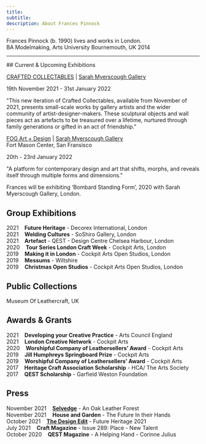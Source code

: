 ```yaml
---
title: 
subtitle: 
description: About Frances Pinnock
---
```

Frances Pinnock (b. 1990) lives and works in London.  
BA Modelmaking, Arts University Bournemouth, UK 2014


<hr />
## Current & Upcoming Exhibitions  


[CRAFTED COLLECTABLES](https://www.sarahmyerscough.com/exhibitions/37-crafted-collectables/) | [Sarah Myerscough Gallery](https://www.sarahmyerscough.com/)  

19th November 2021 - 31st January 2022

"This new iteration of Crafted Collectables, available from November of 2021, presents small-scale works by gallery artists and the wider community of artist-designer-makers. These sculptural objects and wall pieces act as artefacts to be treasured over a lifetime, nurtured through family generations or gifted in an act of friendship."




[FOG Art + Design](https://www.fogfair.com/) | [Sarah Myerscough Gallery](https://www.sarahmyerscough.com/)  
Fort Mason Center, San Fransisco  

20th - 23rd January 2022

"A platform for contemporary design and art that shifts, morphs, and reveals itself through multiple forms and dimensions."

Frances will be exhibiting ‘Bombard Standing Form’, 2020 with Sarah Myerscough Gallery, London.







## Group Exhibitions

2021&nbsp;&nbsp;&nbsp; **Future Heritage** - Decorex International, London  
2021&nbsp;&nbsp;&nbsp; **Welding Cultures** - SoShiro Gallery, London  
2021&nbsp;&nbsp;&nbsp; **Artefact** - QEST - Design Centre Chelsea Harbour, London    
2020&nbsp;&nbsp;&nbsp; **Tour Series London Craft Week** - Cockpit Arts, London  
2019&nbsp;&nbsp;&nbsp; **Making it in London** - Cockpit Arts Open Studios, London  
2019&nbsp;&nbsp;&nbsp; **Messums** - Wiltshire  
2019&nbsp;&nbsp;&nbsp; **Christmas Open Studios** - Cockpit Arts Open Studios, London  

## Public Collections 

Museum Of Leathercraft, UK

## Awards & Grants  
2021&nbsp;&nbsp;&nbsp; **Developing your Creative Practice** - Arts Council England  
2021&nbsp;&nbsp;&nbsp; **London Creative Network** - Cockpit Arts  
2020&nbsp;&nbsp;&nbsp; **Worshipful Company of Leathersellers’ Award** - Cockpit Arts  
2019&nbsp;&nbsp;&nbsp; **Jill Humphreys Springboard Prize** - Cockpit Arts  
2019&nbsp;&nbsp;&nbsp; **Worshipful Company of Leathersellers’ Award** - Cockpit Arts  
2017&nbsp;&nbsp;&nbsp; **Heritage Craft Association Scholarship** - HCA/ The Arts Society  
2017&nbsp;&nbsp;&nbsp; **QEST Scholarship** - Garfield Weston Foundation  

## Press
November 2021&nbsp;&nbsp;&nbsp; **[Selvedge](https://www.selvedge.org/blogs/selvedge/an-oak-leather-forest/)** - An Oak Leather Forest   
November 2021&nbsp;&nbsp;&nbsp; **House and Garden** - The Future In their Hands  
October 2021&nbsp;&nbsp;&nbsp; **[The Design Edit](https://thedesignedit.com/future-heritage-2021/)** - Future Heritage 2021  
July 2021&nbsp;&nbsp;&nbsp; **Craft Magazine** - Issue 289: Place - New Talent  
October 2020&nbsp;&nbsp;&nbsp; **QEST Magazine** - A Helping Hand - Corinne Julius 
